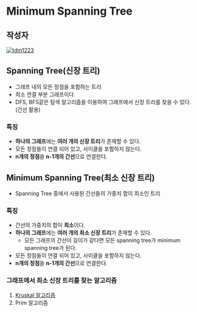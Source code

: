 # **Minimum Spanning Tree**

## 작성자
[![tdm1223](https://avatars1.githubusercontent.com/u/21440957?s=100&v=4)](https://github.com/tdm1223)

## Spanning Tree(신장 트리)
- 그래프 내의 모든 정점을 포함하는 트리
- 최소 연결 부분 그래프이다.
- DFS, BFS같은 탐색 알고리즘을 이용하여 그래프에서 신장 트리를 찾을 수 있다. (간선 활용)

### 특징
- **하나의 그래프**에는 **여러 개의 신장 트리**가 존재할 수 있다.
- 모든 정점들이 연결 되어 있고, 사이클을 포함하지 않는다.
- **n개의 정점**을 **n-1개의 간선**으로 연결한다.

## Minimum Spanning Tree(최소 신장 트리)
- Spanning Tree 중에서 사용된 간선들의 가중치 합이 최소인 트리

### 특징
- 간선의 가중치의 합이 **최소**이다.
- **하나의 그래프**에는 **여러 개의 최소 신장 트리**가 존재할 수 있다. 
    - 모든 그래프의 간선이 길이가 같다면 모든 spanning tree가 minimum spanning tree가 된다.
- 모든 정점들이 연결 되어 있고, 사이클을 포함하지 않는다.
- **n개의 정점**을 **n-1개의 간선**으로 연결한다.

### 그래프에서 최소 신장 트리를 찾는 알고리즘
1. [Kruskal 알고리즘](https://github.com/jobhope/TechnicalNote/blob/master/algorithm/Kruskal.md)
2. Prim 알고리즘
